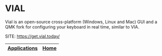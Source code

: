 # VIAL
 
 Vial is an open-source cross-platform (Windows, Linux and Mac)  GUI and a QMK fork for configuring your keyboard in real time,  similar to VIA.
 
 SITE: https://get.vial.today/

 | [Applications](https://portable-linux-apps.github.io/apps.html) | [Home](https://portable-linux-apps.github.io)
 | --- | --- |
